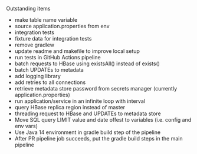 Outstanding items
* make table name variable
* source application.properties from env
* integration tests
* fixture data for integration tests
* remove gradlew
* update readme and makefile to improve local setup
* run tests in GitHub Actions pipeline
* batch requests to HBase using existsAll() instead of exists()
* batch UPDATEs to metadata
* add logging library
* add retries to all connections
* retrieve metadata store password from secrets manager (currently application.properties)
* run application/service in an infinite loop with interval
* query HBase replica region instead of master
* threading request to HBase and UPDATEs to metadata store
* Move SQL query LIMIT value and date offest to variables (i.e. config and env vars)
* Use Java 14 environment in gradle build step of the pipeline
* After PR pipeline job succeeds, put the gradle build steps in the main pipeline
